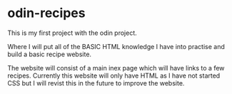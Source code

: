 # odin-recipes

This is my first project with the odin project.

Where I will put all of the BASIC HTML knowledge I have into practise and build a basic recipe website.

The website will consist of a main inex page which will have links to a few recipes. Currently this website will only have HTML as I have not started CSS but I will revist this in the future to improve the website. 